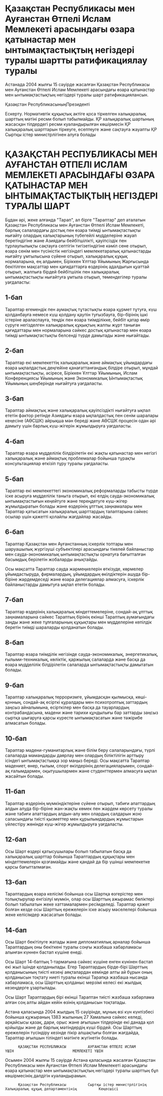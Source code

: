 # Қазақстан Республикасы мен Ауғанстан Өтпелі Ислам Мемлекеті арасындағы өзара қатынастар мен ынтымақтастықтың негіздері туралы шартты ратификациялау туралы

Астанада 2004 жылғы 15 сәуірде жасалған Қазақстан Республикасы мен Ауғанстан Өтпелі Ислам Мемлекеті арасындағы өзара қатынастар мен ынтымақтастықтың негіздері туралы шарт ратификациялансын.

Қазақстан РеспубликасыныңПрезиденті

Ескерту. Нормативтік құқықтық актіге қоса тіркелген халықаралық шарттың мәтіні ресми болып табылмайды. ҚР халықаралық шартының жасасқан тілдердегі ресми куәландырылған көшірмесін ҚР халықаралық шарттарын тіркеуге, есептеуге және сақтауға жауапты ҚР Сыртқы істер министрлігінен алуға болады

# ҚАЗАҚСТАН РЕСПУБЛИКАСЫ МЕН АУҒАНСТАН ӨТПЕЛІ ИСЛАМ МЕМЛЕКЕТІ АРАСЫНДАҒЫ ӨЗАРА ҚАТЫНАСТАР МЕН ЫНТЫМАҚТАСТЫҚТЫҢ НЕГІЗДЕРІ ТУРАЛЫ ШАРТ

Бұдан әрі, жеке алғанда "Тарап", ал бірге "Тараптар" деп аталатын Қазақстан Республикасы мен Ауғанстан Өтпелі Ислам Мемлекеті, барлық салалардағы достық пен өзара тиімді ынтымақтастықты нығайту олардың халықтарының түбегейлі мүдделеріне жауап беретіндігіне және Азиядағы бейбітшілікті, қауіпсіздік пен тұрлаулылықты сақтауға септігін тигізетіндігіне кәміл сене отырып, өзара сенім мен түсіністік негізіндегі мемлекетаралық қатынастарды нығайту ұмтылысына сүйене отырып, халықаралық құқық нормаларына, ең алдымен, Біріккен Ұлттар Ұйымының Жарғысында бекітілген мақсаттар мен қағидаттарға өздерінің адалдығын қуаттай отырып, жалпыға бірдей бейбітшілік пен халықаралық ынтымақтастықты нығайтуға ұмтыла отырып, төмендегілер туралы уағдаласты:

## 1-бап

Тараптар егемендік пен аумақтық тұтастықты өзара құрмет тұтуға, күш қолданбауға немесе күш қолдану қаупін туғызбауға, бір-бірінің ішкі істеріне араласпауға, теңдік пен өзара тиімділікке, бейбіт қатар өмір сүруге негізделген халықаралық құқықтың жалпы жұрт таныған қағидаттары мен нормаларына сәйкес достық қатынастар мен өзара тиімді ынтымақтастықты белсенді түрде дамытады және нығайтады.

## 2-бап

Тараптар екі мемлекеттің халықаралық және аймақтық ұйымдардағы өзара ықпалдастық деңгейіне қанағаттанғандық білдіре отырып, мұндай ынтымақтастықты, әсіресе, Біріккен Ұлттар Ұйымының, Ислам Конференциясы Ұйымының және Экономикалық Ынтымақтастық Ұйымының шеңберінде нығайтуға уағдаласты.

## 3-бап

Тараптар аймақтық және халықаралық қауіпсіздікті нығайтуға ықпал ететін фактор ретінде Азиядағы өзара ықпалдастық пен сенім шаралары кеңесіне (АӨСШК) айрықша мән береді және АӨСШК процесін одан әрі дамыту үшін барлық күш-жігерін жұмылдыруға уағдаласты.

## 4-бап

Тараптар өзара мүдделілік білдірілетін екі жақты қатынастар мен негізгі халықаралық және аймақтық проблемалар бойынша тұрақты консультациялар өткізіп тұру туралы уағдаласты.

## 5-бап

Тараптар екі мемлекеттегі экономикалық реформаларды табысты түрде іске асыруға мүдделілік таныта отырып, екі елдің сауда-экономикалық ынтымақтастығын кеңейтуге және тереңдетуге күш-жігер жұмылдыратын болады және өздерінің ұлттық заңнамалары мен Тараптар қатысатын халықаралық шарттардың талаптарына сәйкес осылар үшін қажетті қолайлы жағдайлар жасайды.

## 6-бап

Тараптар Қазақстан мен Ауғанстанның іскерлік топтары мен шаруашылық жүргізуші субъектілері арасындағы тікелей байланыстар мен сауда-экономикалық ынтымақтастықты орнатуға бағытталған басымдық берілетін жобаларды анықтайды.

Осы мақсатта Тараптар сауда жәрмеңкелерін өткізуде, көрмелер ұйымдастыруда, фирмалардың, ұйымдардың өкілдіктерін ашуда бір-біріне жәрдемдеседі және өзара делегациялар алмасуға, іскерлік байланыстарды дамытуға ықпал ететін болады.

## 7-бап

Тараптар өздерінің халықаралық міндеттемелеріне, сондай-ақ ұлттық заңнамаларына сәйкес Тараптың бірінің екінші Тараптың аумағындағы заңды және жеке тұлғаларының құқықтары мен мүдделеріне кепілдік беретін тиімді шараларды қолданатын болады.

## 8-бап

Тараптар өзара тиімділік негізінде сауда-экономикалық, энергетикалық, ғылыми-техникалық, көліктік, қаржылық салаларда және басқа да өзара мүдделілік білдірілетін салаларда ынтымақтастықты дамытатын болады.

## 9-бап

Тараптар халықаралық терроризмге, ұйымдасқан қылмысқа, көші-қонның, сондай-ақ есірткі құралдары мен психотроптық заттардың заңсыз айналымына, есірткілер мен басқа да тауарлардың контрабандасына, мәдени және тарихи құндылығы бар заттарды заңсыз сыртқа шығаруға қарсы күресте ынтымақтасатын және тәжірибе алмасатын болады.

## 10-бап

Тараптар мәдени-гуманитарлық және білім беру салаларындағы, түрлі салаларда мамандарды даярлау мен олардың біліктілігін арттыру ісіндегі ынтымақтастыққа зор маңыз береді. Осы мақсатта Тараптар мәдениет, өнер, ғылым, спорт өкілдерінің делегацияларымен, сондай-ақ ғалымдармен, оқытушылармен және студенттермен алмасуға ықпал жасайтын болады.

## 11-бап

Тараптар өздерінің мүмкіндіктеріне сүйене отырып, табиғи апаттардың алдын алуда бір-біріне жан-жақты көмек пен жәрдем көрсету туралы және табиғи апаттардың алдын-алу мен олардың салдарын жою саласындағы тиісті қызметтер мен құрылымдардың жұмыстарын үйлестіру жөнінде күш-жігер жұмылдыруға уағдаласты.

## 12-бап

Осы Шарт өздері қатысушылары болып табылатын басқа да халықаралық шарттар бойынша Тараптардың құқықтары мен міндеттемелерін қозғамайды және қандай да бір үшінші мемлекетке қарсы бағытталмаған.

## 13-бап

Тараптардың өзара келісімі бойынша осы Шартқа өзгерістер мен толықтырулар енгізілуі мүмкін, олар осы Шарттың ажырамас бөліктері болып табылатын жеке хаттамалармен ресімделеді. Тараптар қажет болған кезде осы Шарттың ережелерін іске асыру мәселелері бойынша жеке келісімдер жасасатын болады.

## 14-бап

Осы Шарт бекітілуге жатады және дипломатиялық арналар бойынша Тараптардың оны бекіткені туралы соңғы жазбаша хабарламасы алынған күннен бастап күшіне енеді.

Осы Шарт 14-баптың 1-тармағына сәйкес күшіне енген күнінен бастап екі жыл ішінде қолданылады. Егер Тараптардың бірде-бірі Шарттың қолданысының тиісті кезеңі аяқталардан кемінде алты ай бұрын оның қолданысын тоқтату ниеті туралы екінші Тарапқа жазбаша нысанда хабарламаса, осы Шарттың қолданыс мерзімі келесі екі жылдық кезеңдерге ұзартылады.

Осы Шарт Тараптардың бірі екінші Тараптан тиісті жазбаша хабарлама алған соң алты айдан кейін өзінің қолданысын тоқтатады.

Астана қаласында 2004 жылдың 15 сәуірінде, мұның өзі күн күнтізбесі бойынша құжыраның 1383 жылының 27 Хамалына сәйкес келеді, әрқайсысы қазақ, дари, орыс және ағылшын тілдерінде екі данада қол қойылды және де барлық мәтіндердің күші бірдей. Осы Шарттың ережелерін түсіндіру кезінде пікір алшақтығы болған жағдайда, Тараптар ағылшын тіліндегі мәтінге жүгінетін болады.

          ҚАЗАҚСТАН РЕСПУБЛИКАСЫ          АУҒАНСТАН ӨТПЕЛІ ИСЛАМ                ҮШІН                           МЕМЛЕКЕТІ ҮШІН

Осымен 2004 жылғы 15 сәуірде Астана қаласында жасалған Қазақстан Республикасы мен Ауғанстан Өтпелі Ислам Мемлекеті арасындағы өзара қатынастар мен ынтымақтастықтың негіздері туралы шарттың бұл көшірмесінің дәлдігін куәландырамын.

          Қазақстан Республикасы          Сыртқы істер министрлігінің          Халықаралық құқық департаментінің          Кеңесшісі

